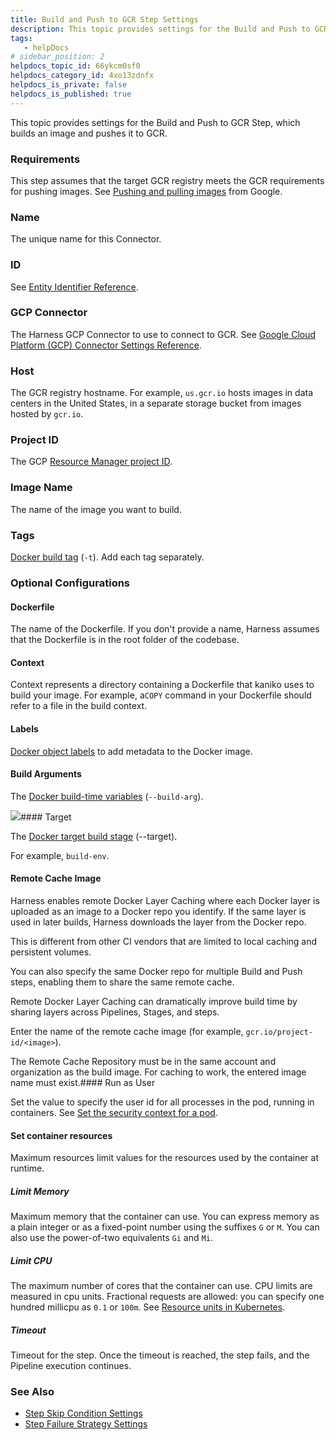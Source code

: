 ```yaml
---
title: Build and Push to GCR Step Settings
description: This topic provides settings for the Build and Push to GCR Step, which builds an image and pushes it to GCR. Requirements. This step assumes that the target GCR registry meets the GCR requirements fo…
tags: 
   - helpDocs
# sidebar_position: 2
helpdocs_topic_id: 66ykcm0sf0
helpdocs_category_id: 4xo13zdnfx
helpdocs_is_private: false
helpdocs_is_published: true
---
```


This topic provides settings for the Build and Push to GCR Step, which builds an image and pushes it to GCR.

### Requirements

This step assumes that the target GCR registry meets the GCR requirements for pushing images. See [Pushing and pulling images](https://cloud.google.com/container-registry/docs/pushing-and-pulling) from Google.

### Name

The unique name for this Connector.

### ID

See [Entity Identifier Reference](/article/li0my8tcz3-entity-identifier-reference).

### GCP Connector

The Harness GCP Connector to use to connect to GCR. See [Google Cloud Platform (GCP) Connector Settings Reference](/article/yykfduond6-gcs-connector-settings-reference).

### Host

The GCR registry hostname. For example, `us.gcr.io` hosts images in data centers in the United States, in a separate storage bucket from images hosted by `gcr.io`.

### Project ID

The GCP [Resource Manager project ID](https://cloud.google.com/resource-manager/docs/creating-managing-projects#identifying_projects).

### Image Name

The name of the image you want to build.

### Tags

 [Docker build tag](https://docs.docker.com/engine/reference/commandline/build/#tag-an-image--t) (`-t`). Add each tag separately.

### Optional Configurations

#### Dockerfile

The name of the Dockerfile. If you don't provide a name, Harness assumes that the Dockerfile is in the root folder of the codebase.

#### Context

Context represents a directory containing a Dockerfile that kaniko uses to build your image. For example, a`COPY` command in your Dockerfile should refer to a file in the build context.

#### Labels

 [Docker object labels](https://docs.docker.com/config/labels-custom-metadata/) to add metadata to the Docker image.

#### Build Arguments

The [Docker build-time variables](https://docs.docker.com/engine/reference/commandline/build/#set-build-time-variables---build-arg) (`--build-arg`).

[![](https://files.helpdocs.io/i5nl071jo5/articles/q6fr5bj63w/1610058088594/image.png)](https://files.helpdocs.io/i5nl071jo5/articles/q6fr5bj63w/1610058088594/image.png)#### Target

The [Docker target build stage](https://docs.docker.com/engine/reference/commandline/build/#specifying-target-build-stage---target) (--target).

For example, `build-env`.

#### Remote Cache Image

Harness enables remote Docker Layer Caching where each Docker layer is uploaded as an image to a Docker repo you identify. If the same layer is used in later builds, Harness downloads the layer from the Docker repo.

This is different from other CI vendors that are limited to local caching and persistent volumes.

You can also specify the same Docker repo for multiple Build and Push steps, enabling them to share the same remote cache.

Remote Docker Layer Caching can dramatically improve build time by sharing layers across Pipelines, Stages, and steps.

Enter the name of the remote cache image (for example, `gcr.io/project-id/<image>`).

The Remote Cache Repository must be in the same account and organization as the build image. For caching to work, the entered image name must exist.#### Run as User

Set the value to specify the user id for all processes in the pod, running in containers. See [Set the security context for a pod](https://kubernetes.io/docs/tasks/configure-pod-container/security-context/#set-the-security-context-for-a-pod).

#### Set container resources

Maximum resources limit values for the resources used by the container at runtime.

##### Limit Memory

Maximum memory that the container can use. You can express memory as a plain integer or as a fixed-point number using the suffixes `G` or `M`. You can also use the power-of-two equivalents `Gi` and `Mi`.

##### Limit CPU

The maximum number of cores that the container can use. CPU limits are measured in cpu units. Fractional requests are allowed: you can specify one hundred millicpu as `0.1` or `100m`. See [Resource units in Kubernetes](https://kubernetes.io/docs/concepts/configuration/manage-resources-containers/#resource-units-in-kubernetes).

##### Timeout

Timeout for the step. Once the timeout is reached, the step fails, and the Pipeline execution continues.

### See Also

* [Step Skip Condition Settings](/article/i36ibenkq2-step-skip-condition-settings)
* [Step Failure Strategy Settings](/article/htrur23poj-step-failure-strategy-settings)

